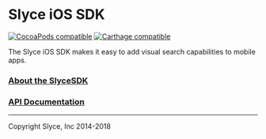 Slyce iOS SDK
==============

[![CocoaPods compatible](https://img.shields.io/cocoapods/v/Slyce-iOS-SDK.svg)](https://cocoapods.org/pods/Slyce-iOS-SDK)
[![Carthage compatible](https://img.shields.io/badge/Carthage-compatible-4BC51D.svg?style=flat)](https://github.com/Carthage/Carthage)

The Slyce iOS SDK makes it easy to add visual search capabilities to mobile apps.

### [About the SlyceSDK](https://docs.slyce.it)

### [API Documentation](http://htmlpreview.github.io/?https://github.com/Slyce-Inc/Slyce-iOS-SDK/blob/5.2.1/Documentation/html/index.html)

---

Copyright Slyce, Inc 2014-2018
